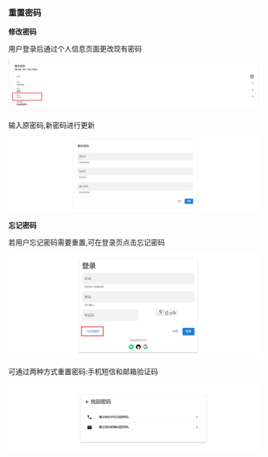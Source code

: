 ### 重置密码

__修改密码__

用户登录后通过个人信息页面更改现有密码

![passwordReset1.png](../../../Images/whalealAccount/passwordReset1.png)

输入原密码,新密码进行更新

![passwordReset2.png](../../../Images/whalealAccount/passwordReset2.png)

__忘记密码__

若用户忘记密码需要重置,可在登录页点击忘记密码

![passwordReset3.png](../../../Images/whalealAccount/passwordReset3.png)

可通过两种方式重置密码:手机短信和邮箱验证码

![passwordReset4.png](../../../Images/whalealAccount/passwordReset4.png)

